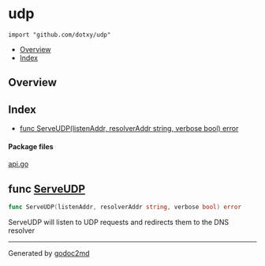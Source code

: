 

# udp
`import "github.com/dotxy/udp"`

* [Overview](#pkg-overview)
* [Index](#pkg-index)

## <a name="pkg-overview">Overview</a>



## <a name="pkg-index">Index</a>
* [func ServeUDP(listenAddr, resolverAddr string, verbose bool) error](#ServeUDP)


#### <a name="pkg-files">Package files</a>
[api.go](/src/github.com/dotxy/udp/api.go) 





## <a name="ServeUDP">func</a> [ServeUDP](/src/target/api.go?s=142:208#L11)
``` go
func ServeUDP(listenAddr, resolverAddr string, verbose bool) error
```
ServeUDP will listen to UDP requests and redirects them to the DNS resolver








- - -
Generated by [godoc2md](http://godoc.org/github.com/davecheney/godoc2md)

